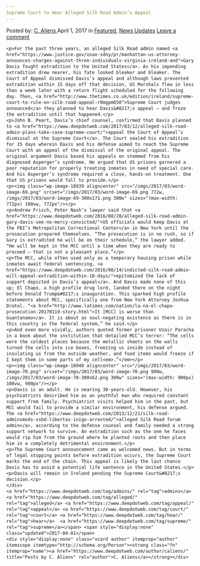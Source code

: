 ```yaml
---
Supreme Court to Hear Alleged Silk Road Admin’s Appeal
---
```

<article class="post-listing post-18914 post type-post status-publish format-standard has-post-thumbnail hentry  tag-admins tag-alleged tag-appeal tag-court tag-hear tag-supreme">
    <div class="post-inner">
        <span>Posted by: <a href="https://www.deepdotweb.com/author/caliens/" title="">C. Aliens </a></span>
    <span>April 1, 2017</span>
    <span>in <a href="https://www.deepdotweb.com/category/deepdot-news/" rel="category tag">Featured</a>, <a href="https://www.deepdotweb.com/category/news-updates/" rel="category tag">News Updates</a></span>
    <span><a href="https://www.deepdotweb.com/2017/04/01/supreme-court-hear-alleged-silk-road-admins-appeal/#respond">Leave a comment</a></span>
    </p>
    <div class="clear"></div>
    
    <p>For the past three years, an alleged Silk Road admin named <a href="https://www.justice.gov/usao-sdny/pr/manhattan-us-attorney-announces-charges-against-three-individuals-virginia-ireland-and">Gary Davis fought extradition to the United States</a>. As his impending extradition drew nearer, his fate looked bleaker and bleaker. The Court of Appeal dismissed Davis’s appeal and although laws prevented extradition within 15 days off that decision, US Marshals flew in less than a week later with a return flight scheduled for the following day. Then, <a href="http://www.thetimes.co.uk/edition/ireland/supreme-court-to-rule-on-silk-road-appeal-r0mgpm650">Supreme Court judges announced</a> they planned to hear Davis&#8217;s appeal – and froze the extradition until that happened.</p>
    <p>John B. Peart, Davis’s chief counsel, confirmed that Davis planned to <a href="https://www.deepdotweb.com/2017/03/12/alleged-silk-road-admin-plans-take-case-supreme-court/">appeal the Court of Appeal’s dismissal at the Supreme Court</a>. The Court sealed his extradition for 15 days wherein Davis and his defense aimed to reach the Supreme Court with an appeal of the dismissal of the original appeal. The original argument Davis based his appeals on stemmed from his diagnosed Asperger’s syndrome. He argued that US prisons garnered a poor reputation for properly treating inmates in need of special care. And his Asperger’s syndrome required a close, hands-on treatment. One that US prisons would fall to provide.</p>
    <p><img class="wp-image-18939 aligncenter" src="/imgs/2017/03/word-image-69.png" srcset="/imgs/2017/03/word-image-69.png 772w, /imgs/2017/03/word-image-69-300x171.png 300w" sizes="(max-width: 772px) 100vw, 772px"/></p>
    <p>Andrew Frisch, Peter Nash’s lawyer said that <a href="https://www.deepdotweb.com/2016/08/28/alleged-silk-road-admin-gary-davis-see-no-mercy-convicted/">US officials would keep Davis at the FBI’s Metropolitan Correctional Center</a> in New York until the prosecution prepared themselves. “The prosecution is in no rush, so if Gary is extradited he will be on their schedule,” the lawyer added. “He will be kept in the MCC until a time when they are ready to proceed — that is not a pleasant place.”</p>
    <p>The MCC, while often used only as a temporary housing prison while inmates await federal sentencing, <a href="https://www.deepdotweb.com/2016/08/14/indicted-silk-road-admin-will-appeal-extradition-within-10-days/">epitomized the lack of support depicted in Davis’s appeal</a>. And Davis made none of this up; El Chapo, a high profile drug lord, landed there on the night before Donald Trump&#8217;s inauguration. This sparked high profile statements about MCC, specifically one from New York Attorney Joshua Dratel. “<a href="http://www.latimes.com/nation/la-na-el-chapo-prosecution-20170119-story.html">It [MCC] is worse than Guantanamo</a>. It is about as soul-negating existence as there is in this country in the federal system,” he said.</p>
    <p>And even more vividly, authors quoted former prisoner Uzair Paracha in a book about the institution that detailed MCC’s terror: “The cells were the coldest places because the metallic sheets on the walls turned the cells into ice boxes, freezing us inside instead of insulating us from the outside weather, and food items would freeze if I kept them in some parts of my cell<em>.”</em></p>
    <p><img class="wp-image-18940 aligncenter" src="/imgs/2017/03/word-image-70.png" srcset="/imgs/2017/03/word-image-70.png 900w, /imgs/2017/03/word-image-70-300x62.png 300w" sizes="(max-width: 900px) 100vw, 900px"/></p>
    <p>Davis is an adult. He is nearing 30-years-old. However, his psychiatrists described him as an youthful man who required constant support from family. Psychiatrist visits helped him in the past, but MCC would fail to provide a similar environment, his defense argued. The <a href="https://www.deepdotweb.com/2013/12/21/silk-road-adminsmods-ssbd-libertas-inigo-arrested/">alleged Silk Road forum admin</a>, according to the defense counsel and family needed a strong support network to survive. An extradition such as the one he faces would rip him from the ground where he planted roots and then place him in a completely detrimental environment.</p>
    <p>The Supreme Court announcement came as welcomed​ news. But in terms of legal stopping points before extradition occurs, the Supreme Court marks the end of the chain. This appeal is likely the last chance Davis has to avoid a potential life sentence in the United States.</p>
    <p>Davis will remain in Ireland pending the Supreme Court&#8217;s decision.</p>
    </div>
    <a href="https://www.deepdotweb.com/tag/admins/" rel="tag">admins</a> <a href="https://www.deepdotweb.com/tag/alleged/" rel="tag">alleged</a> <a href="https://www.deepdotweb.com/tag/appeal/" rel="tag">appeal</a> <a href="https://www.deepdotweb.com/tag/court/" rel="tag">court</a> <a href="https://www.deepdotweb.com/tag/hear/" rel="tag">hear</a>  <a href="https://www.deepdotweb.com/tag/supreme/" rel="tag">supreme</a></span> <span style="display:none" class="updated">2017-04-01</span>
    <div style="display:none" class="vcard author" itemprop="author" itemscope itemtype="http://schema.org/Person"><strong class="fn" itemprop="name"><a href="https://www.deepdotweb.com/author/caliens/" title="Posts by C. Aliens" rel="author">C. Aliens</a></strong></div>
    
